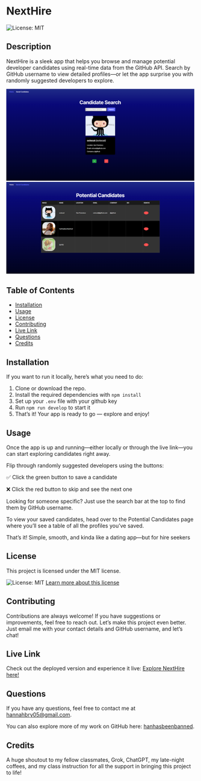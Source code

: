 
# NextHire
  ![License: MIT](https://img.shields.io/badge/License-MIT-yellow.svg)

  ## Description 
NextHire is a sleek app that helps you browse and manage potential developer candidates using real-time data from the GitHub API. Search by GitHub username to view detailed profiles—or let the app surprise you with randomly suggested developers to explore.

<img src="src/assets/otherchl13 pic.PNG" alt="Portfolio Screenshot" width="500"/>
<img src="src/assets/challenge 13pic.PNG" alt="Portfolio Screenshot" width="500"/>

 ## Table of Contents 
- [Installation](#installation) 
- [Usage](#usage)
- [License](#license)
- [Contributing](#contributing)
- [Live Link](#live-link)
- [Questions](#questions)
- [Credits](#credits)
  
## Installation 
If you want to run it locally, here’s what you need to do:
1. Clone or download the repo.
2. Install the required dependencies with ``npm install``
3. Set up your ``.env`` file with your github key
3. Run ``npm run develop`` to start it
4. That’s it! Your app is ready to go — explore and enjoy!


## Usage 
Once the app is up and running—either locally or through the live link—you can start exploring candidates right away.

Flip through randomly suggested developers using the buttons:

✅ Click the green button to save a candidate

❌ Click the red button to skip and see the next one

Looking for someone specific? Just use the search bar at the top to find them by GitHub username.

To view your saved candidates, head over to the Potential Candidates page where you’ll see a table of all the profiles you’ve saved.

That’s it! Simple, smooth, and kinda like a dating app—but for hire seekers



## License
This project is licensed under the MIT license.

![License: MIT](https://img.shields.io/badge/License-MIT-yellow.svg)
[Learn more about this license](https://opensource.org/licenses/MIT)

  ## Contributing
  Contributions are always welcome! If you have suggestions or improvements, feel free to reach out. Let’s make this project even better. Just email me with your contact details and GitHub username, and let’s chat!

  ## Live Link
  Check out the deployed version and experience it live:
  [Explore NextHire here!](https://nexthire-jk2b.onrender.com) 

  ## Questions
  If you have any questions, feel free to contact me at [hannahbry05@gmail.com](mailto:hannahbry05@gmail.com).
  
  You can also explore more of my work on GitHub here: [hanhasbeenbanned](https://github.com/hanhasbeenbanned).

  ## Credits 
  A huge shoutout to my fellow classmates, Grok, ChatGPT, my late-night coffees, and my class instruction for all the support in bringing this project to life!
  
